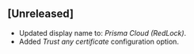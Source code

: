 ## [Unreleased]
 - Updated display name to: *Prisma Cloud (RedLock)*.
 - Added *Trust any certificate* configuration option.
